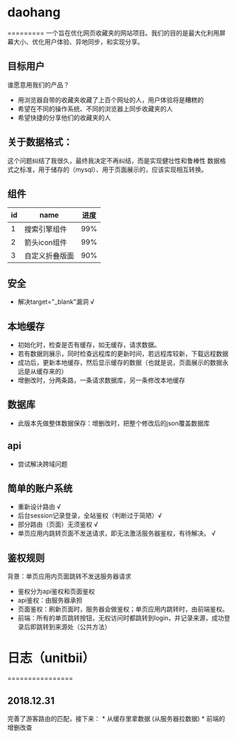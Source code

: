 # daohang
=========
  一个旨在优化网页收藏夹的网站项目。我们的目的是最大化利用屏幕大小、优化用户体验、异地同步，和实现分享。

## 目标用户
  谁愿意用我们的产品？
  * 用浏览器自带的收藏夹收藏了上百个网址的人，用户体验将是糟糕的
  * 希望在不同的操作系统、不同的浏览器上同步收藏夹的人
  * 希望快捷的分享他们的收藏夹的人

## 关于数据格式：
  这个问题纠结了我很久，最终我决定不再纠结，而是实现健壮性和鲁棒性
  数据格式之标准，用于储存的（mysql）、用于页面展示的，应该实现相互转换。

## 组件
  | id | name | 进度 |
  | -  | -    | -   |
  | 1  | 搜索引擎组件   | 99% |
  | 2  | 箭头icon组件  | 99% |
  | 3  | 自定义折叠版面 | 90% |

## 安全
  * 解决target="_blank"漏洞 √

## 本地缓存
  * 初始化时，检查是否有缓存，如无缓存，请求数据。
  * 若有数据则展示，同时检查远程库的更新时间，若远程库较新，下载远程数据
  * 成功后，更新本地缓存，然后显示缓存的数据（也就是说，页面展示的数据永远是从缓存来的）
  * 增删改时，分两条路，一条请求数据库，另一条修改本地缓存

## 数据库
  * 此版本先做整体数据保存：增删改时，把整个修改后的json覆盖数据库

## api
  * 尝试解决跨域问题

## 简单的账户系统
  * 重新设计路由 √
  * 后台session记录登录，全站鉴权（判断过于简陋）√
  * 部分路由（页面）无须鉴权 √
  * 单页应用内跳转页面不发送请求，即无法激活服务器鉴权，有待解决。 √

## 鉴权规则
  背景：单页应用内页面跳转不发送服务器请求
  * 鉴权分为api鉴权和页面鉴权
  * api鉴权：由服务器承担
  * 页面鉴权：刷新页面时，服务器会做鉴权；单页应用内跳转时，由前端鉴权。
  * 前端：所有的单页跳转按钮，无权访问时都跳转到login，并记录来源，成功登录后即跳转到来源处（公共方法）

# 日志（unitbii）
================
## 2018.12.31
  完善了游客路由的匹配，接下来：
    * 从缓存里拿数据 (从服务器拉数据)
    * 前端的增删改查
